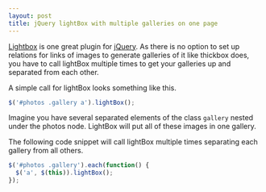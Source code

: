 ```yaml
---
layout: post
title: jQuery lightBox with multiple galleries on one page
---
```

[Lightbox](http://leandrovieira.com/projects/jquery/lightbox/) is one great plugin for [jQuery](http://www.jquery.com). As there is no option to set up relations for links of images to generate galleries of it like thickbox does, you have to call lightBox multiple times to get your galleries up and separated from each other.

A simple call for lightBox looks something like this.

```javascript
$('#photos .gallery a').lightBox();
```

Imagine you have several separated elements of the class `gallery` nested under the photos node. LightBox will put all of these images in one gallery.

The following code snippet will call lightBox multiple times separating each gallery from all others.

```javascript
$('#photos .gallery').each(function() {
  $('a', $(this)).lightBox();
});
```
